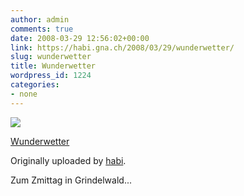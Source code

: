 ```yaml
---
author: admin
comments: true
date: 2008-03-29 12:56:02+00:00
link: https://habi.gna.ch/2008/03/29/wunderwetter/
slug: wunderwetter
title: Wunderwetter
wordpress_id: 1224
categories:
- none
---
```



 [![](http://farm4.static.flickr.com/3206/2371151808_c52a29523a_m.jpg)](http://www.flickr.com/photos/habi/2371151808/)
   

 
  [Wunderwetter](http://www.flickr.com/photos/habi/2371151808/)
    

  Originally uploaded by [habi](http://www.flickr.com/people/habi/).
 



Zum Zmittag in Grindelwald...
  

